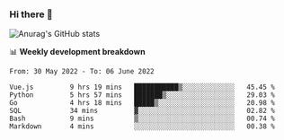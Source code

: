 ### Hi there 👋
![Anurag's GitHub stats](https://github-readme-stats.vercel.app/api?username=jami1024&show_icons=true&theme=radical)

📊 **Weekly development breakdown**
<!--START_SECTION:waka-->

```text
From: 30 May 2022 - To: 06 June 2022

Vue.js         9 hrs 19 mins   ███████████▒░░░░░░░░░░░░░   45.45 %
Python         5 hrs 57 mins   ███████▒░░░░░░░░░░░░░░░░░   29.03 %
Go             4 hrs 18 mins   █████▒░░░░░░░░░░░░░░░░░░░   20.98 %
SQL            34 mins         ▓░░░░░░░░░░░░░░░░░░░░░░░░   02.82 %
Bash           9 mins          ▒░░░░░░░░░░░░░░░░░░░░░░░░   00.74 %
Markdown       4 mins          ░░░░░░░░░░░░░░░░░░░░░░░░░   00.38 %
```

<!--END_SECTION:waka-->
<!--
**jami1024/jami1024** is a ✨ _special_ ✨ repository because its `README.md` (this file) appears on your GitHub profile.

Here are some ideas to get you started:

- 🔭 I’m currently working on ...
- 🌱 I’m currently learning ...
- 👯 I’m looking to collaborate on ...
- 🤔 I’m looking for help with ...
- 💬 Ask me about ...
- 📫 How to reach me: ...
- 😄 Pronouns: ...
- ⚡ Fun fact: ...
-->
